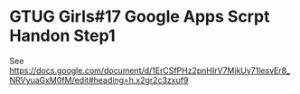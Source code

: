 GTUG Girls#17 Google Apps Scrpt Handon Step1
========================================

See https://docs.google.com/document/d/1ErCSfPHz2pnHIrV7MjkUy71lesvEr8_NRVyuaGxM0fM/edit#heading=h.x2gr2c3zxuf9
